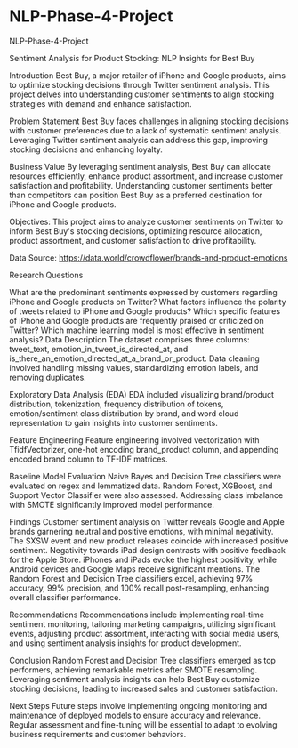 # NLP-Phase-4-Project
NLP-Phase-4-Project

Sentiment Analysis for Product Stocking: NLP Insights for Best Buy

Introduction Best Buy, a major retailer of iPhone and Google products, aims to optimize stocking decisions through Twitter sentiment analysis. This project delves into understanding customer sentiments to align stocking strategies with demand and enhance satisfaction.

Problem Statement Best Buy faces challenges in aligning stocking decisions with customer preferences due to a lack of systematic sentiment analysis. Leveraging Twitter sentiment analysis can address this gap, improving stocking decisions and enhancing loyalty.

Business Value By leveraging sentiment analysis, Best Buy can allocate resources efficiently, enhance product assortment, and increase customer satisfaction and profitability. Understanding customer sentiments better than competitors can position Best Buy as a preferred destination for iPhone and Google products.

Objectives: This project aims to analyze customer sentiments on Twitter to inform Best Buy's stocking decisions, optimizing resource allocation, product assortment, and customer satisfaction to drive profitability.

Data Source: https://data.world/crowdflower/brands-and-product-emotions

Research Questions

What are the predominant sentiments expressed by customers regarding iPhone and Google products on Twitter?
What factors influence the polarity of tweets related to iPhone and Google products?
Which specific features of iPhone and Google products are frequently praised or criticized on Twitter?
Which machine learning model is most effective in sentiment analysis?
Data Description The dataset comprises three columns: tweet_text, emotion_in_tweet_is_directed_at, and is_there_an_emotion_directed_at_a_brand_or_product. Data cleaning involved handling missing values, standardizing emotion labels, and removing duplicates.

Exploratory Data Analysis (EDA) EDA included visualizing brand/product distribution, tokenization, frequency distribution of tokens, emotion/sentiment class distribution by brand, and word cloud representation to gain insights into customer sentiments.

Feature Engineering Feature engineering involved vectorization with TfidfVectorizer, one-hot encoding brand_product column, and appending encoded brand column to TF-IDF matrices.

Baseline Model Evaluation Naive Bayes and Decision Tree classifiers were evaluated on regex and lemmatized data. Random Forest, XGBoost, and Support Vector Classifier were also assessed. Addressing class imbalance with SMOTE significantly improved model performance.

Findings Customer sentiment analysis on Twitter reveals Google and Apple brands garnering neutral and positive emotions, with minimal negativity. The SXSW event and new product releases coincide with increased positive sentiment. Negativity towards iPad design contrasts with positive feedback for the Apple Store. iPhones and iPads evoke the highest positivity, while Android devices and Google Maps receive significant mentions. The Random Forest and Decision Tree classifiers excel, achieving 97% accuracy, 99% precision, and 100% recall post-resampling, enhancing overall classifier performance.

Recommendations Recommendations include implementing real-time sentiment monitoring, tailoring marketing campaigns, utilizing significant events, adjusting product assortment, interacting with social media users, and using sentiment analysis insights for product development.

Conclusion Random Forest and Decision Tree classifiers emerged as top performers, achieving remarkable metrics after SMOTE resampling. Leveraging sentiment analysis insights can help Best Buy customize stocking decisions, leading to increased sales and customer satisfaction.

Next Steps Future steps involve implementing ongoing monitoring and maintenance of deployed models to ensure accuracy and relevance. Regular assessment and fine-tuning will be essential to adapt to evolving business requirements and customer behaviors.
